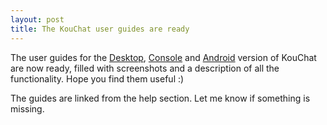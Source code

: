 ```yaml
---
layout: post
title: The KouChat user guides are ready
---
```


The user guides for the [Desktop]({{site.baseurl}}/{{site.user_guide_desktop}}), [Console]({{site.baseurl}}/{{site.user_guide_console}}) and [Android]({{site.baseurl}}/{{site.user_guide_android}}) version of KouChat are now ready, filled with screenshots and a description of all the functionality. Hope you find them useful :)

The guides are linked from the help section. Let me know if something is missing.

